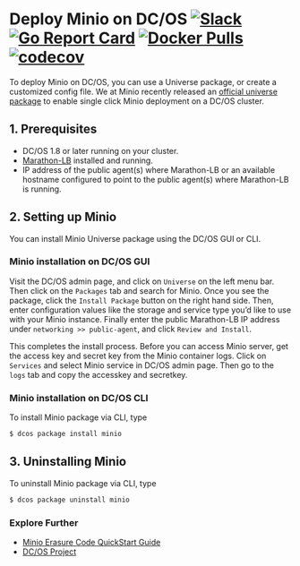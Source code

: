 # Deploy Minio on DC/OS [![Slack](https://slack.minio.io/slack?type=svg)](https://slack.minio.io) [![Go Report Card](https://goreportcard.com/badge/minio/minio)](https://goreportcard.com/report/minio/minio) [![Docker Pulls](https://img.shields.io/docker/pulls/minio/minio.svg?maxAge=604800)](https://hub.docker.com/r/minio/minio/) [![codecov](https://codecov.io/gh/minio/minio/branch/master/graph/badge.svg)](https://codecov.io/gh/minio/minio)

To deploy Minio on DC/OS, you can use a Universe package, or create a customized config file. We at Minio recently released an [official universe package](https://github.com/mesosphere/universe/tree/version-3.x/repo/packages/M/minio/0) to enable single click Minio deployment on a DC/OS cluster.

## 1. Prerequisites

- DC/OS 1.8 or later running on your cluster. 
- [Marathon-LB](https://dcos.io/docs/1.8/usage/service-discovery/marathon-lb/usage/) installed and running.
- IP address of the public agent(s) where Marathon-LB or an available hostname configured to point to the public agent(s) where Marathon-LB is running.

## 2. Setting up Minio 

You can install Minio Universe package using the DC/OS GUI or CLI. 

### Minio installation on DC/OS GUI 

Visit the DC/OS admin page, and click on `Universe` on the left menu bar. Then click on the `Packages` tab and search for Minio. Once you see the package, click the `Install Package` button on the right hand side. Then, enter configuration values like the storage and service type you’d like to use with your Minio instance. Finally enter the public Marathon-LB IP address under `networking >> public-agent`, and click `Review and Install`.

This completes the install process. Before you can access Minio server, get the access key and secret key from the Minio container logs. Click on `Services` and select Minio service in DC/OS admin page. Then go to the `logs` tab and copy the accesskey and secretkey.

### Minio installation on DC/OS CLI

To install Minio package via CLI, type

```bash
$ dcos package install minio
```

## 3. Uninstalling Minio

To uninstall Minio package via CLI, type

```bash
$ dcos package uninstall minio
```

### Explore Further
- [Minio Erasure Code QuickStart Guide](https://docs.minio.io/docs/minio-erasure-code-quickstart-guide)
- [DC/OS Project](https://docs.mesosphere.com/)
